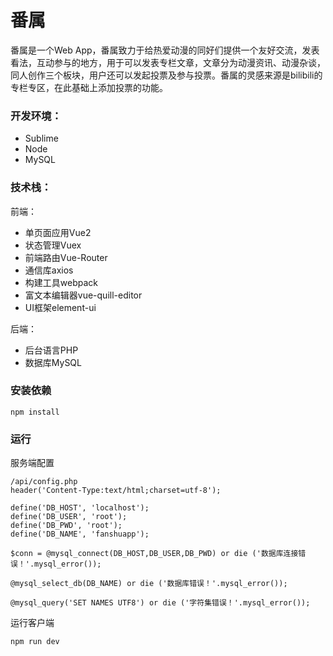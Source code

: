 # 番属

番属是一个Web App，番属致力于给热爱动漫的同好们提供一个友好交流，发表看法，互动参与的地方，用于可以发表专栏文章，文章分为动漫资讯、动漫杂谈，同人创作三个板块，用户还可以发起投票及参与投票。番属的灵感来源是bilibili的专栏专区，在此基础上添加投票的功能。

### 开发环境：
* Sublime
* Node 
* MySQL

### 技术栈：
前端：
* 单页面应用Vue2
* 状态管理Vuex
* 前端路由Vue-Router
* 通信库axios
* 构建工具webpack
* 富文本编辑器vue-quill-editor
* UI框架element-ui

后端：
* 后台语言PHP
* 数据库MySQL

### 安装依赖
```
npm install
```

### 运行
服务端配置
```
/api/config.php
header('Content-Type:text/html;charset=utf-8');

define('DB_HOST', 'localhost');
define('DB_USER', 'root');
define('DB_PWD', 'root');
define('DB_NAME', 'fanshuapp');

$conn = @mysql_connect(DB_HOST,DB_USER,DB_PWD) or die ('数据库连接错误！'.mysql_error());

@mysql_select_db(DB_NAME) or die ('数据库错误！'.mysql_error());

@mysql_query('SET NAMES UTF8') or die ('字符集错误！'.mysql_error());
```

运行客户端
```
npm run dev
```